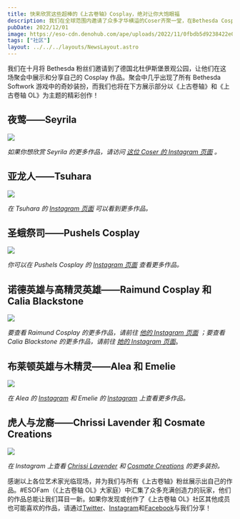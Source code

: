 ```yaml
---
title: 快来欣赏这些超棒的《上古卷轴》Cosplay，绝对让你大饱眼福
description: 我们在全球范围内邀请了众多才华横溢的Coser齐聚一堂，在Bethesda Cosplay活动中展示他们的作品。来看看我们喜欢的《上古卷轴》和《上古卷轴OL》主题创作吧。
pubDate: 2022/12/01
image: https://eso-cdn.denohub.com/ape/uploads/2022/11/0fbdb5d9238422e0837eebdbe0f79c0f.jpg
tags: ["社区"]
layout: ../../../layouts/NewsLayout.astro
---
```


我们在十月将 Bethesda 粉丝们邀请到了德国北杜伊斯堡景观公园，让他们在这场聚会中展示和分享自己的 Cosplay 作品。聚会中几乎出现了所有 Bethesda
Softwork 游戏中的奇妙装扮，而我们也将在下方展示部分以《上古卷轴》和《上古卷轴 OL》为主题的精彩创作！

## 夜莺——Seyrila

![](https://eso-cdn.denohub.com/ape/uploads/2022/11/cff1190947a90838b0fbac177adbf3a1.jpg)

_如果你想欣赏 Seyrila 的更多作品，请访问_ [_这位 Coser 的 Instagram 页面_](http://www.instagram.com/seyrila.cosplay) _。_

## 亚龙人——Tsuhara

![](https://eso-cdn.denohub.com/ape/uploads/2022/11/370a959016c536c62a928bd212d9abd7.jpg)

_在 Tsuhara 的_ [_Instagram 页面_](http://www.instagram.com/tsuhara_) _可以看到更多作品。_

## 圣蛾祭司——Pushels Cosplay

![](https://eso-cdn.denohub.com/ape/uploads/2022/11/c93df7d79a9c4f19d7547672251dc888.jpg)

_你可以在 Pushels Cosplay 的_ [_Instagram 页面_](http://www.instagram.com/pushels_craft) _查看更多作品。_

## 诺德英雄与高精灵英雄——Raimund Cosplay 和 Calia Blackstone

![](https://eso-cdn.denohub.com/ape/uploads/2022/11/42217641eae46da39be72c6342f0beb0.jpg)

_要查看 Raimund Cosplay 的更多作品，请前往_ [_他的 Instagram 页面_](http://www.instagram.com/raimundCosplay) _；要查看 Calia
Blackstone 的更多作品，请前往_ [_她的 Instagram 页面_](https://www.instagram.com/caliablackstone/)。

## 布莱顿英雄与木精灵——Alea 和 Emelie

![](https://eso-cdn.denohub.com/ape/uploads/2022/11/cdc857105e77547e1301f7276a50f98d.jpg)

_在 Alea 的_ [_Instagram_](http://www.instagram.com/das_kaempferherz) _和 Emelie 的_
[_Instagram_](https://www.instagram.com/huli_cosplays/) _上查看更多作品。_

## 虎人与龙裔——Chrissi Lavender 和 Cosmate Creations

![](https://eso-cdn.denohub.com/ape/uploads/2022/11/aac5ab7322352eb436f82c81584f90e5.jpg)

_在 Instagram 上查看_ [_Chrissi Lavender_](http://www.instagram.com/chrissi.lavender) _和_
[_Cosmate Creations_](http://www.instagram.com/cosmate_creations) _的更多装扮。_

感谢以上各位艺术家光临现场，并为我们与所有《上古卷轴》粉丝展示出自己的作品。#ESOFam（《上古卷轴 OL》大家庭）中汇集了众多充满创造力的玩家，他们的作品总能让我们耳目一新。如果你发现或创作了《上古卷轴 OL》社区其他成员也可能喜欢的作品，请通过[Twitter](https://twitter.com/TESOnline)、[Instagram](https://www.instagram.com/elderscrollsonline/)和[Facebook](https://www.facebook.com/elderscrollsonline)与我们分享！
